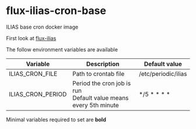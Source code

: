 # flux-ilias-cron-base

ILIAS base cron docker image

First look at [flux-ilias](https://github.com/flux-caps/flux-ilias)

The follow environment variables are available

| Variable | Description | Default value |
| -------- | ----------- | ------------- |
| ILIAS_CRON_FILE | Path to crontab file | /etc/periodic/ilias |
| ILIAS_CRON_PERIOD | Period the cron job is run<br>Default value means every 5th minute | */5 * * * * |

Minimal variables required to set are **bold**
